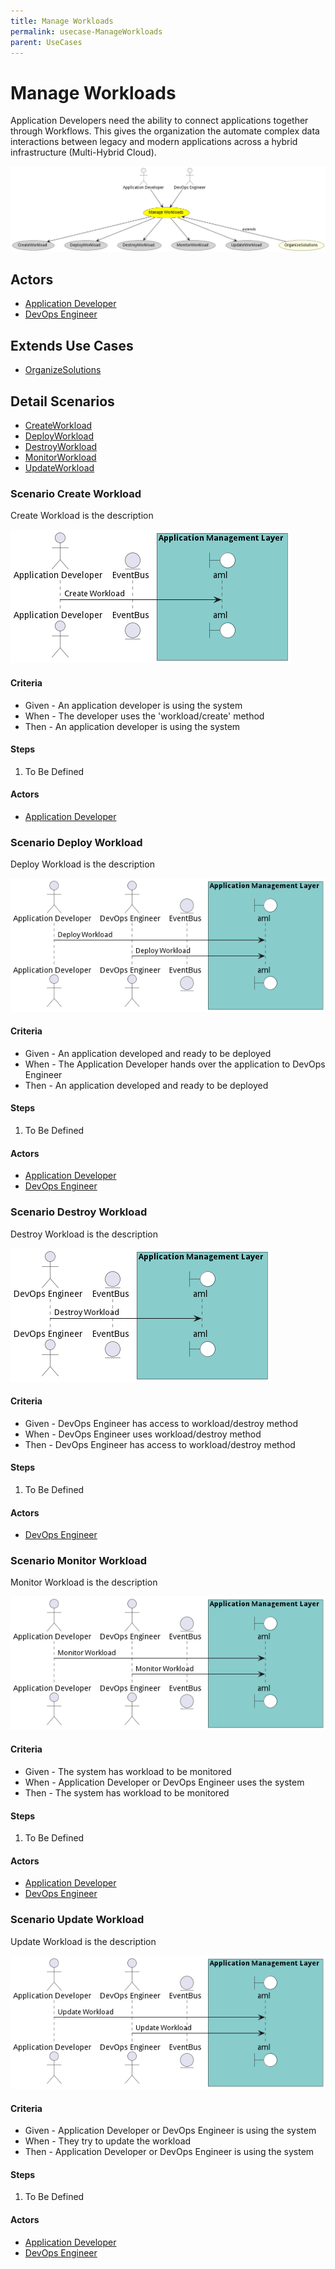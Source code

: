 ```yaml
---
title: Manage Workloads
permalink: usecase-ManageWorkloads
parent: UseCases
---
```

# Manage Workloads

Application Developers need the ability to connect applications together through Workflows. This gives the organization the automate complex data interactions between legacy and modern applications across a hybrid infrastructure (Multi-Hybrid Cloud).

![Activities Diagram](./Activities.png)

## Actors

* [Application Developer](actor-applicationdeveloper)
* [DevOps Engineer](actor-devops)





## Extends Use Cases

* [OrganizeSolutions](usecase-OrganizeSolutions)







## Detail Scenarios

* [CreateWorkload](#scenario-CreateWorkload)
* [DeployWorkload](#scenario-DeployWorkload)
* [DestroyWorkload](#scenario-DestroyWorkload)
* [MonitorWorkload](#scenario-MonitorWorkload)
* [UpdateWorkload](#scenario-UpdateWorkload)



### Scenario Create Workload

Create Workload is the description

![Scenario CreateWorkload](./CreateWorkload.png)
#### Criteria

* Given - An application developer is using the system
* When - The developer uses the &#39;workload/create&#39; method
* Then - An application developer is using the system

#### Steps
1. To Be Defined

#### Actors

* [Application Developer](actor-applicationdeveloper)



### Scenario Deploy Workload

Deploy Workload is the description

![Scenario DeployWorkload](./DeployWorkload.png)
#### Criteria

* Given - An application developed and ready to be deployed
* When - The Application Developer hands over the application to DevOps Engineer
* Then - An application developed and ready to be deployed

#### Steps
1. To Be Defined

#### Actors

* [Application Developer](actor-applicationdeveloper)
* [DevOps Engineer](actor-devops)



### Scenario Destroy Workload

Destroy Workload is the description

![Scenario DestroyWorkload](./DestroyWorkload.png)
#### Criteria

* Given - DevOps Engineer has access to workload/destroy method
* When - DevOps Engineer uses workload/destroy method
* Then - DevOps Engineer has access to workload/destroy method

#### Steps
1. To Be Defined

#### Actors

* [DevOps Engineer](actor-devops)



### Scenario Monitor Workload

Monitor Workload is the description

![Scenario MonitorWorkload](./MonitorWorkload.png)
#### Criteria

* Given - The system has workload to be monitored
* When - Application Developer or DevOps Engineer uses the system
* Then - The system has workload to be monitored

#### Steps
1. To Be Defined

#### Actors

* [Application Developer](actor-applicationdeveloper)
* [DevOps Engineer](actor-devops)



### Scenario Update Workload

Update Workload is the description

![Scenario UpdateWorkload](./UpdateWorkload.png)
#### Criteria

* Given - Application Developer or DevOps Engineer is using the system
* When - They try to update the workload
* Then - Application Developer or DevOps Engineer is using the system

#### Steps
1. To Be Defined

#### Actors

* [Application Developer](actor-applicationdeveloper)
* [DevOps Engineer](actor-devops)




